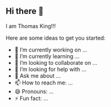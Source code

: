 ## Hi there 👋

I am Thomas King!!! 

Here are some ideas to get you started:

- 🔭 I’m currently working on ...
- 🌱 I’m currently learning ...
- 👯 I’m looking to collaborate on ...
- 🤔 I’m looking for help with ...
- 💬 Ask me about ...
- 📫 How to reach me: ...
- 😄 Pronouns: ...
- ⚡ Fun fact: ...

<!--
**thomasking245137/thomasking245137** is a ✨ _special_ ✨ repository because its `README.md` (this file) appears on your GitHub profile.


-->
